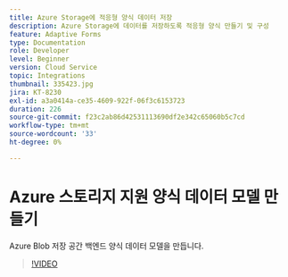 ```yaml
---
title: Azure Storage에 적응형 양식 데이터 저장
description: Azure Storage에 데이터를 저장하도록 적응형 양식 만들기 및 구성
feature: Adaptive Forms
type: Documentation
role: Developer
level: Beginner
version: Cloud Service
topic: Integrations
thumbnail: 335423.jpg
jira: KT-8230
exl-id: a3a0414a-ce35-4609-922f-06f3c6153723
duration: 226
source-git-commit: f23c2ab86d42531113690df2e342c65060b5c7cd
workflow-type: tm+mt
source-wordcount: '33'
ht-degree: 0%

---
```


# Azure 스토리지 지원 양식 데이터 모델 만들기

Azure Blob 저장 공간 백엔드 양식 데이터 모델을 만듭니다.

>[!VIDEO](https://video.tv.adobe.com/v/335423?quality=12&learn=on)
